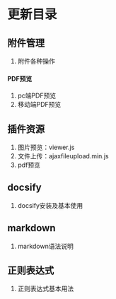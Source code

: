 # 更新目录

## 附件管理

1. 附件各种操作

#### PDF预览

1. pc端PDF预览
2. 移动端PDF预览

## 插件资源

1. 图片预览：viewer.js
2. 文件上传：ajaxfileupload.min.js
3. pdf预览

## docsify

1. docsify安装及基本使用

## markdown

1. markdown语法说明

## 正则表达式

1. 正则表达式基本用法


